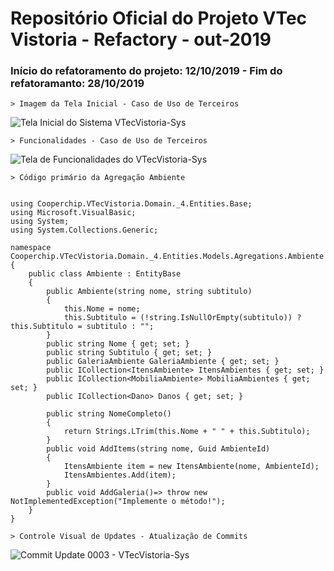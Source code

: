 # Repositório Oficial do Projeto VTec Vistoria - Refactory - out-2019

### Início do refatoramento do projeto: 12/10/2019 - Fim do refatoramanto: 28/10/2019

```
> Imagem da Tela Inicial - Caso de Uso de Terceiros
```

![Tela Inicial do Sistema VTecVistoria-Sys](http://apimltools.com.br/vtecvistoriaimg/apresentacao-devolus1280x720.png "Apresentação Devolus")

```
> Funcionalidades - Caso de Uso de Terceiros
```

![Tela de Funcionalidades do VTecVistoria-Sys](http://apimltools.com.br/vtecvistoriaimg/funcionalidades.png "Apresentação Devolus")

```
> Código primário da Agregação Ambiente
```

```CSharp

using Cooperchip.VTecVistoria.Domain._4.Entities.Base;
using Microsoft.VisualBasic;
using System;
using System.Collections.Generic;

namespace Cooperchip.VTecVistoria.Domain._4.Entities.Models.Agregations.Ambiente
{
    public class Ambiente : EntityBase
    {
        public Ambiente(string nome, string subtitulo)
        {
            this.Nome = nome;
            this.Subtitulo = (!string.IsNullOrEmpty(subtitulo)) ? this.Subtitulo = subtitulo : "";
        }
        public string Nome { get; set; }
        public string Subtitulo { get; set; }
        public GaleriaAmbiente GaleriaAmbiente { get; set; }
        public ICollection<ItensAmbiente> ItensAmbientes { get; set; }
        public ICollection<MobiliaAmbiente> MobiliaAmbientes { get; set; }
        public ICollection<Dano> Danos { get; set; }

        public string NomeCompleto()
        {
            return Strings.LTrim(this.Nome + " " + this.Subtitulo);
        }
        public void AddItems(string nome, Guid AmbienteId)
        {
            ItensAmbiente item = new ItensAmbiente(nome, AmbienteId);
            ItensAmbientes.Add(item);
        }
        public void AddGaleria()=> throw new NotImplementedException("Implemente o método!");
    }
}

```

```
> Controle Visual de Updates - Atualização de Commits
```

![Commit Update 0003 - VTecVistoria-Sys](http://apimltools.com.br/vtecvistoriaimg/commit-upd-0003.png "Atualização de Commits")
